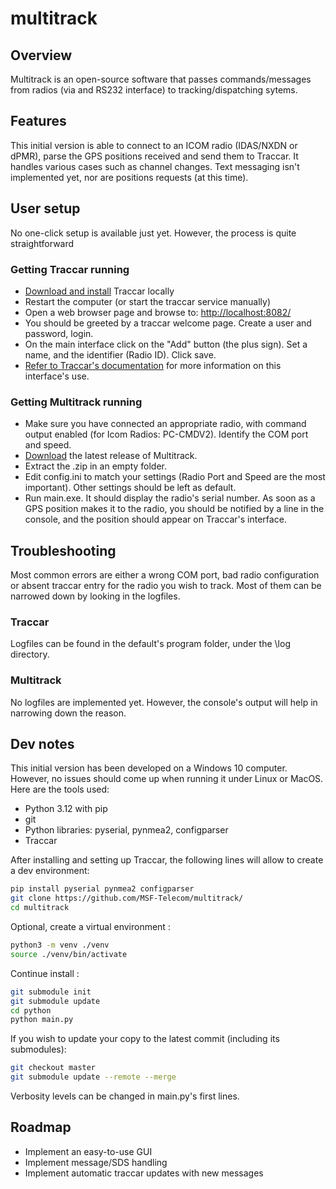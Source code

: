 # multitrack

## Overview

Multitrack is an open-source software that passes commands/messages from radios (via and RS232 interface) to tracking/dispatching sytems.

## Features

This initial version is able to connect to an ICOM radio (IDAS/NXDN or dPMR), parse the GPS positions received and send them to Traccar. It handles various cases such as channel changes. Text messaging isn't implemented yet, nor are positions requests (at this time).

## User setup

No one-click setup is available just yet. However, the process is quite straightforward

### Getting Traccar running

- [Download and install](https://www.traccar.org/download/) Traccar locally
- Restart the computer (or start the traccar service manually)
- Open a web browser page and browse to: [http://localhost:8082/](http://localhost:8082/)
- You should be greeted by a traccar welcome page. Create a user and password, login.
- On the main interface click on the "Add" button (the plus sign). Set a name, and the identifier (Radio ID). Click save.
- [Refer to Traccar's documentation](https://www.traccar.org/documentation/) for more information on this interface's use.

### Getting Multitrack running

- Make sure you have connected an appropriate radio, with command output enabled (for Icom Radios: PC-CMDV2). Identify the COM port and speed.
- [Download](https://github.com/MSF-Telecom/multitrack/releases) the latest release of Multitrack.
- Extract the .zip in an empty folder.
- Edit config.ini to match your settings (Radio Port and Speed are the most important). Other settings should be left as default.
- Run main.exe. It should display the radio's serial number. As soon as a GPS position makes it to the radio, you should be notified by a line in the console, and the position should appear on Traccar's interface.

## Troubleshooting

Most common errors are either a wrong COM port, bad radio configuration or absent traccar entry for the radio you wish to track. Most of them can be narrowed down by looking in the logfiles.

### Traccar

Logfiles can be found in the default's program folder, under the \log directory.

### Multitrack

No logfiles are implemented yet. However, the console's output will help in narrowing down the reason.

## Dev notes

This initial version has been developed on a Windows 10 computer. However, no issues should come up when running it under Linux or MacOS.
Here are the tools used:

- Python 3.12 with pip
- git
- Python libraries: pyserial, pynmea2, configparser
- Traccar

After installing and setting up Traccar, the following lines will allow to create a dev environment:

```zsh
pip install pyserial pynmea2 configparser 
git clone https://github.com/MSF-Telecom/multitrack/
cd multitrack
```

Optional, create a virtual environment :

```zsh
python3 -m venv ./venv
source ./venv/bin/activate
```

Continue install :

```zsh
git submodule init
git submodule update
cd python
python main.py
```

If you wish to update your copy to the latest commit (including its submodules):

```zsh
git checkout master
git submodule update --remote --merge
```

Verbosity levels can be changed in main.py's first lines.

## Roadmap

- Implement an easy-to-use GUI
- Implement message/SDS handling
- Implement automatic traccar updates with new messages
